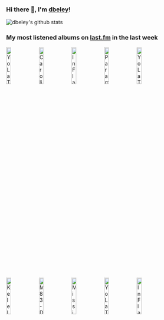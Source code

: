 ### Hi there 👋, I'm [dbeley](https://dbeley.ovh/en)!

![dbeley's github stats](https://github-readme-stats.vercel.app/api?username=dbeley)

### My most listened albums on [last.fm](https://www.last.fm/user/d_beley) in the last week

[<img src='https://lastfm.freetls.fastly.net/i/u/300x300/2c6ecc7298a011487d364a14abdfc55f.jpg' width='16%' height='16%' alt='Yo La Tengo - Painful'>](https://www.last.fm/music/yo%2bla%2btengo/painful)&nbsp;
[<img src='https://lastfm.freetls.fastly.net/i/u/300x300/8efbfdc3ffd98d732a93e75aa5a53852.jpg' width='16%' height='16%' alt='Caroline Polachek - Desire, I Want to Turn Into You'>](https://www.last.fm/music/caroline%2bpolachek/desire%252c%2bi%2bwant%2bto%2bturn%2binto%2byou)&nbsp;
[<img src='https://lastfm.freetls.fastly.net/i/u/300x300/89a116e18bde714ed5f7ebbb0f06a65a.jpg' width='16%' height='16%' alt='In Flames - Colony'>](https://www.last.fm/music/in%2bflames/colony)&nbsp;
[<img src='https://lastfm.freetls.fastly.net/i/u/300x300/32d1f1aaa8e038d36c10eec0dcd20225.jpg' width='16%' height='16%' alt='Paramore - This Is Why'>](https://www.last.fm/music/paramore/this%2bis%2bwhy)&nbsp;
[<img src='https://lastfm.freetls.fastly.net/i/u/300x300/38cb1db103c13371bfb14769014b9c1c.jpg' width='16%' height='16%' alt='Yo La Tengo - I Can Hear the Heart Beating as One'>](https://www.last.fm/music/yo%2bla%2btengo/i%2bcan%2bhear%2bthe%2bheart%2bbeating%2bas%2bone)&nbsp;
<br>
[<img src='https://lastfm.freetls.fastly.net/i/u/300x300/21b87f7dd4ae908bd24bd964645bffa1.jpg' width='16%' height='16%' alt='Kelela - Raven'>](https://www.last.fm/music/kelela/raven)&nbsp;
[<img src='https://lastfm.freetls.fastly.net/i/u/300x300/76aab8ff90b36f27a15fa3b6e5b15ee1.jpg' width='16%' height='16%' alt='M83 - DSVII'>](https://www.last.fm/music/m83/dsvii)&nbsp;
[<img src='https://lastfm.freetls.fastly.net/i/u/300x300/a2421a41fa9246368a0eec13715d2dca.png' width='16%' height='16%' alt='Mission of Burma - Vs.'>](https://www.last.fm/music/mission%2bof%2bburma/vs.)&nbsp;
[<img src='https://lastfm.freetls.fastly.net/i/u/300x300/71d8ef4d0ca6e452a2b3f6d544241327.jpg' width='16%' height='16%' alt='Yo La Tengo - Electr‐O‐Pura'>](https://www.last.fm/music/yo%2bla%2btengo/electr%25e2%2580%2590o%25e2%2580%2590pura)&nbsp;
[<img src='https://lastfm.freetls.fastly.net/i/u/300x300/2cdf6ad30c87420f92a4b3476d899cd8.png' width='16%' height='16%' alt='In Flames - Sounds of a Playground Fading'>](https://www.last.fm/music/in%2bflames/sounds%2bof%2ba%2bplayground%2bfading)&nbsp;
<br>

